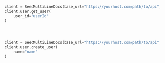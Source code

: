 ```python


client = SeedMultiLineDocs(base_url="https://yourhost.com/path/to/api", )        
client.user.get_user(
	user_id="userId"
)
 
```                        


```python


client = SeedMultiLineDocs(base_url="https://yourhost.com/path/to/api", )        
client.user.create_user(
	name="name"
)
 
```                        


